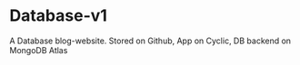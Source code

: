 # Database-v1
 A Database blog-website. Stored on Github, App on Cyclic, DB backend on MongoDB Atlas
